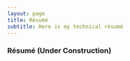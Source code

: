 ```yaml
---
layout: page
title: Résumé
subtitle: Here is my technical résumé
---
```

### Résumé (Under Construction)
